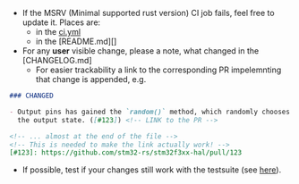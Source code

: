 - If the MSRV (Minimal supported rust version) CI job fails, feel free to update
  it. Places are:
  - in the [ci.yml](.github/workflows/ci.yml)
  - in the [README.md][]
- For any **user** visible change, please a note, what changed in the
  [CHANGELOG.md]
  - For easier trackability a link to the corresponding PR impelemnting that
  change is appended, e.g.

```markdown
### CHANGED

- Output pins has gained the `random()` method, which randomly chooses
  the output state. ([#123]) <!-- LINK to the PR -->

<!-- ... almost at the end of the file -->
<!-- This is needed to make the link actually work! -->
[#123]: https://github.com/stm32-rs/stm32f3xx-hal/pull/123
```

- If possible, test if your changes still work with the testsuite (see
  [here](testsuite/README.md)).
